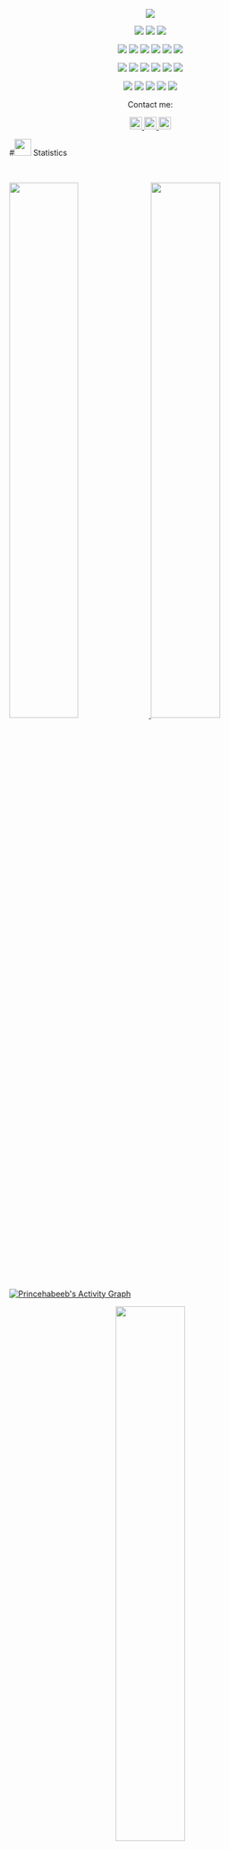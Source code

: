 <p align="center">
  <a href="https://github.com/DenverCoder1/readme-typing-svg"><img src="https://readme-typing-svg.herokuapp.com?lines=Hi,+I'm+Prince.;I+love+open-source.;I+love+React.js.;I+love+learning.;I+love+spreading+knowledge.;&center=true&width=500&height=50"></a>
</p>

<p>
<div align="center" target="_blank">
  <img src="https://img.shields.io/twitter/follow/code_alumni?style=social">
  <img src="https://img.shields.io/github/followers/princehabeeb?style=social">
  <a href="https://www.youtube.com/c/code_alumni" target="_blank">
    <img src="https://img.shields.io/youtube/channel/subscribers/UC3G_IqPdez1SMZUFhSum2SQ?style=social">	
  </a>
</div>
</p>

<p>
<div align="center">
  <img src="https://img.shields.io/badge/React-3670A0?style=for-the-badge&logo=React&logoColor=ffdd54">
  <img src="https://img.shields.io/badge/Bootstrap-00AED8.svg?style=for-the-badge&logo=Bootstrap&logoColor=white">
  <img src="https://img.shields.io/badge/JavaScript-000000.svg?style=for-the-badge&logo=javascript&logoColor=F7E017">
  <img src="https://img.shields.io/badge/HTML5-F26624.svg?style=for-the-badge&logo=html5&logoColor=white">
  <img src="https://img.shields.io/badge/CSS-2465F1.svg?style=for-the-badge&logo=CSS3&logoColor=white">
  <img src="https://img.shields.io/badge/SCSS-2465F1.svg?style=for-the-badge&logo=SASS&logoColor=white">
</div>
</p>

<p>
<div align="center">
  <img src="https://img.shields.io/badge/NPM-black?style=for-the-badge&logo=NPM&logoColor=white">
  <img src="https://img.shields.io/badge/VScode-005571?style=for-the-badge&logo=vscode&logoColor=white">
  <img src="https://img.shields.io/badge/Node-%23092E20.svg?style=for-the-badge&logo=node&logoColor=white">
  <img src="https://img.shields.io/badge/GitHub-%23121011.svg?style=for-the-badge&logo=github&logoColor=white">
  <img src="https://img.shields.io/badge/Git-%23F05033.svg?style=for-the-badge&logo=git&logoColor=white">
  <img src="https://img.shields.io/badge/AWS-%23181717.svg?style=for-the-badge&logo=amazonaws&logoColor=white">	
</div>
</p>

<p>
<div align="center">
  <img src="https://img.shields.io/badge/Blender-%23F5792A.svg?style=for-the-badge&logo=blender&logoColor=white">
  <img src="https://img.shields.io/badge/Pycharm-5C2D91.svg?style=for-the-badge&logo=pycharm&logoColor=white">
  <img src="https://img.shields.io/badge/Visual%20Studio%20Code-0078d7.svg?style=for-the-badge&logo=visual-studio-code&logoColor=white">
  <img src="https://img.shields.io/badge/-Stackoverflow-FE7A16?style=for-the-badge&logo=stack-overflow&logoColor=white">
  <img src="https://img.shields.io/badge/StackExchange-%23ffffff.svg?style=for-the-badge&logo=StackExchange&logoColor=white">
</div>
</p>


<p align="center">Contact me:</p>
<p>
<div align="center">
	<a href="https://discord.com/users/605010128521003008" rel="nofollow">
	 	<img alt="Princehabeeb Discord" width="22px" src="https://raw.githubusercontent.com/peterthehan/peterthehan/master/assets/discord.svg" style="max-width: 100%;">
	</a>
	<a href="https://twitter.com/princehabeeeb" rel="nofollow">
  		<img alt="Princehabeeeb Twitter" width="22px" src="https://raw.githubusercontent.com/peterthehan/peterthehan/master/assets/twitter.svg" style="max-width: 100%;">
	</a>
	<a href="https://www.linkedin.com/in/Princehabeeb/" rel="nofollow">
  		<img alt="Princehabeeb LinkedIn" width="22px" src="https://raw.githubusercontent.com/peterthehan/peterthehan/master/assets/linkedin.svg" style="max-width: 100%;">
	</a>
</div>
</p>

#<img src="https://media4.giphy.com/media/MIGbtLZoVjbl0bYbAd/giphy.gif?cid=ecf05e472t2h0i8d7dcjaoau9iqtchhr899hxmpxzzgc7lyw&rid=giphy.gif" width="30"> Statistics

<br/>
<p align="left">
  <a href="http://princehabeeb.com/">
    <img width="49.5%" src="https://github-readme-stats.vercel.app/api?username=princehabeeb&show_icons=true&include_all_commits=true&theme=radical&hide_border=true">
    <img width="49.5%" src="https://github-readme-streak-stats.herokuapp.com/?user=princehabeeb&theme=radical&hide_border=true">		  
  </a>
</p>
<br>


[![Princehabeeb's Activity Graph](https://activity-graph.herokuapp.com/graph?username=princehabeeb&custom_title=Princehabeeb's%20Contribution%20Graph&theme=radical&bg_color=282828&hide_border=true&line=d1a01f&point=c58545)](http://torrinleonard.com/)

<p align="center">
  <a href="http://princehabeeb.com/">
    <img width="49.5%" src="https://github-readme-stats.vercel.app/api/top-langs/?username=princehabeeb&theme=radical&bg_color=282828&hide_border=true&include_all_commits=true&count_private=true&layout=compact">
  </a>
</p>
